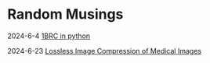 # Random Musings

2024-6-4 [1BRC in python](./blog/2024/1brc.md)

2024-6-23 [Lossless Image Compression of Medical Images](./blog/2024/medical-lossless-compression-1.md)

